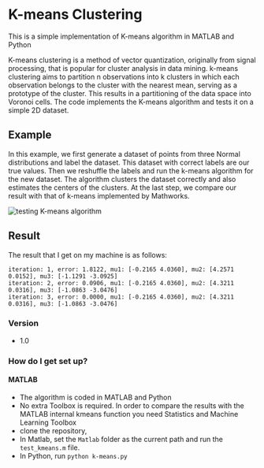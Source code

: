 # K-means Clustering
This is a simple implementation of K-means algorithm in MATLAB and Python

K-means clustering is a method of vector quantization, originally from signal processing, that is popular for cluster analysis in data mining. k-means clustering aims to partition n observations into k clusters in which each observation belongs to the cluster with the nearest mean, serving as a prototype of the cluster. This results in a partitioning of the data space into Voronoi cells.
The code implements the K-means algorithm and tests it on a simple 2D dataset. 

## Example ##

In this example, we first generate a dataset of points from three Normal distributions and label the dataset. This dataset with correct labels are our true values. Then we reshuffle the labels and run the k-means algorithm for the new dataset. The algorithm clusters the dataset correctly and also estimates the centers of the clusters. At the last step, we compare our result with that of k-means implemented by Mathworks.

![testing K-means algorithm](https://github.com/rezaahmadzadeh/K-means/blob/master/result/result.png?raw=true "K-means")

## Result ##

The result that I get on my machine is as follows:

```
iteration: 1, error: 1.8122, mu1: [-0.2165 4.0360], mu2: [4.2571 0.0152], mu3: [-1.1291 -3.0925] 
iteration: 2, error: 0.0906, mu1: [-0.2165 4.0360], mu2: [4.3211 0.0316], mu3: [-1.0863 -3.0476] 
iteration: 3, error: 0.0000, mu1: [-0.2165 4.0360], mu2: [4.3211 0.0316], mu3: [-1.0863 -3.0476] 
```

### Version ###
*  1.0

### How do I get set up? ###

#### MATLAB ####
* The algorithm is coded in MATLAB and Python
* No extra Toolbox is required. In order to compare the results with the MATLAB internal kmeans function you need Statistics and Machine Learning Toolbox  
* clone the repository, 
* In Matlab, set the `Matlab` folder as the current path and run the `test_kmeans.m` file.
* In Python, run `python k-means.py`
